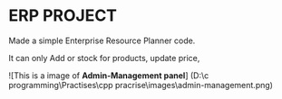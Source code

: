 # ERP PROJECT

Made a simple  Enterprise Resource Planner code. 

It can only Add or stock for products, update price, 

![This is a image of **Admin-Management panel**] (D:\c programming\Practises\cpp pracrise\images\admin-management.png)